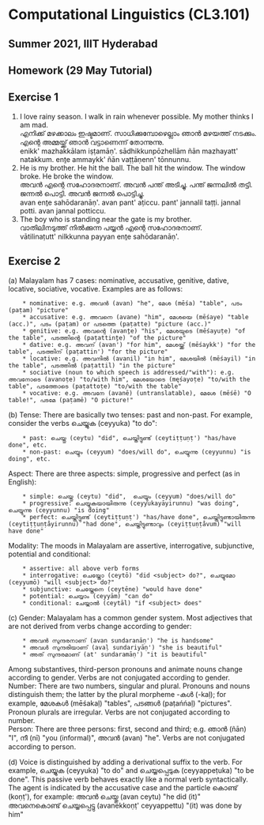 # Computational Linguistics (CL3.101)
## Summer 2021, IIIT Hyderabad
## Homework (29 May Tutorial)

## Exercise 1
1. I love rainy season. I walk in rain whenever possible. My mother thinks I am mad.  
    എനിക്ക് മഴക്കാലം ഇഷ്ടമാണ്. സാധിക്കുമ്പോഴെല്ലാം ഞാൻ മഴയത്ത് നടക്കും. എന്റെ അമ്മയ്ക്ക് ഞാൻ വട്ടാണെന്ന് തോന്നുന്നു.  
    enikk' mazhakkālam iṣṭamāṇ'. sādhikkunpōzhellām ñān mazhayatt' natakkum. enṯe ammaykk' ñān vaṭṭāṇenn' tōnnunnu.  
2. He is my brother. He hit the ball. The ball hit the window. The window broke. He broke the window.  
    അവൻ എന്റെ സഹോദരനാണ്. അവൻ പന്ത് അടിച്ചു. പന്ത് ജന്നലിൽ തട്ടി. ജന്നൽ പൊട്ടി. അവൻ ജന്നൽ പൊട്ടിച്ചു.  
    avan enṯe sahōdaranāṇ'. avan pant' aṭiccu. pant' jannalil taṭṭi. jannal potti. avan jannal potticcu.
3. The boy who is standing near the gate is my brother.  
    വാതിലിനടുത്ത് നിൽക്കുന്ന പയ്യൻ എന്റെ സഹോദരനാണ്.  
    vātilinaṭutt' nilkkunna payyan enṯe sahōdaranāṇ'.  
    
## Exercise 2
(a) Malayalam has 7 cases: nominative, accusative, genitive, dative, locative, sociative, vocative. Examples are as follows:

        * nominative: e.g. അവൻ (avan) "he", മേശ (mēśa) "table", പടം (paṭam) "picture"  
        * accusative: e.g. അവനെ (avane) "him", മേശയെ (mēśaye) "table (acc.)", പടം (paṭam) or പടത്തെ (paṭatte) "picture (acc.)"  
        * genitive: e.g. അവന്റെ (avanṯe) "his", മേശയുടെ (mēśayuṭe) "of the table", പടത്തിന്റെ (paṭattinṯe) "of the picture"  
        * dative: e.g. അവന് (avan') "for him", മേശയ്ക്ക് (mēśaykk') "for the table", പടത്തിന് (paṭattin') "for the picture"  
        * locative: e.g. അവനിൽ (avanil) "in him", മേശയിൽ (mēśayil) "in the table", പടത്തിൽ (paṭattil) "in the picture"  
        * sociative (noun to which speech is addressed/"with"): e.g. അവനോടെ (avanoṭe) "to/with him", മേശയോടെ (męśayoṭe) "to/with the table", പടത്തോടെ (paṭattoṭe) "to/with the table"  
        * vocative: e.g. അവനേ (avanē) (untranslatable), മേശേ (mēśē) "O table!", പടമേ (paṭamē) "O picture!"  

(b) Tense: There are basically two tenses: past and non-past. For example, consider the verbs ചെയ്യുക (ceyyuka) "to do": 

        * past: ചെയ്തു (ceytu) "did", ചെയ്തിട്ടുണ്ട് (ceytiṭṭuṇṭ') "has/have done", etc.  
        * non-past: ചെയ്യും (ceyyum) "does/will do", ചെയ്യുന്നു (ceyyunnu) "is doing", etc.  
        
Aspect: There are three aspects: simple, progressive and perfect (as in English):

        * simple: ചെയ്തു (ceytu) "did",  ചെയ്യും (ceyyum) "does/will do"  
        * progressive: ചെയ്യുകയായിരുന്നു (ceyyukayāyirunnu) "was doing", ചെയ്യുന്നു (ceyyunnu) "is doing"
        * perfect: ചെയ്തിട്ടുണ്ട് (ceytiṭṭuṇṭ') "has/have done", ചെയ്തിട്ടുണ്ടായിരുന്നു (ceytiṭṭuṇṭåyirunnu) "had done", ചെയ്തിട്ടുണ്ടാവും (ceyiṭṭuṇṭåvum) "will have done"  
        
Modality: The moods in Malayalam are assertive, interrogative, subjunctive, potential and conditional:

        * assertive: all above verb forms
        * interrogative: ചെയ്തോ (ceytō) "did <subject> do?", ചെയ്യുമോ (ceyyumō) "will <subject> do?"  
        * subjunctive: ചെയ്തേനെ (ceytēne) "would have done"  
        * potential: ചെയ്യാം (ceyyām) "can do"  
        * conditional: ചേയ്താൽ (ceytāl) "if <subject> does"  

(c) Gender: Malayalam has a common gender system. Most adjectives that are not derived from verbs change according to gender:  

        * അവൻ സുന്ദരനാണ് (avan sundaranāṇ') "he is handsome"  
        * അവൾ സുന്ദരിയാണ് (avaḷ sundariyāṇ') "she is beautiful"  
        * അത് സുന്ദരമാണ് (at' sundaramāṇ') "it is beautiful"  
        
   Among substantives, third-person pronouns and animate nouns change according to gender. Verbs are not conjugated according to gender.  
Number: There are two numbers, singular and plural. Pronouns and nouns distinguish them; the latter by the plural morpheme -കൾ (-kaḷ); for example, മേശകൾ (mēśakaḷ) "tables", പടങ്ങൾ (paṭańńaḷ) "pictures". Pronoun plurals are irregular. Verbs are not conjugated according to number.  
Person: There are three persons: first, second and third; e.g. ഞാൻ (ñān) "I", നീ (nī) "you (informal)", അവൻ (avan) "he". Verbs are not conjugated according to person.  

(d) Voice is distinguished by adding a derivational suffix to the verb. For example, ചെയ്യുക (ceyyuka) "to do" and ചെയ്യപ്പെടുക (ceyyappeṭuka) "to be done". This passive verb behaves exactly like a normal verb syntactically. The agent is indicated by the accusative case and the particle കൊണ്ട് (koṇṭ'), for example:
        അവൻ ചെയ്തു (avan ceytu) "he did (it)"  
        അവനെകൊണ്ട് ചെയ്യപ്പെട്ടു (avanekkoṇṭ' ceyyappettu) "(it) was done by him"  
